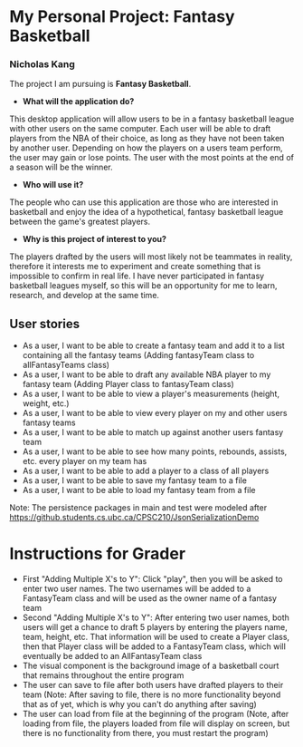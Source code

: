 # My Personal Project: Fantasy Basketball 
### Nicholas Kang

The project I am pursuing is **Fantasy Basketball**.

- **What will the application do?**

This desktop application will allow users to be in a fantasy basketball league 
with other users on the same computer. Each user will be able to draft players
from the NBA of their choice, as long as they have not been taken by another user.
Depending on how the players on a users team perform, 
the user may gain or lose points. The user with the most points 
at the end of a season will be the winner. 

- **Who will use it?**

The people who can use this application are those who are interested in basketball and enjoy the idea of a hypothetical, 
fantasy basketball league between the game's greatest players.

- **Why is this project of interest to you?**

The players drafted by the users will most likely not be teammates in reality,
therefore it interests me to experiment and create something that is impossible to confirm in real life.
I have never  participated in fantasy basketball leagues myself, so this 
will be an opportunity for me to learn, research, and develop at the 
same time. 

## User stories
- As a user, I want to be able to create a fantasy team and add it to a list containing all the fantasy teams
  (Adding fantasyTeam class to allFantasyTeams class)
- As a user, I want to be able to draft any available NBA player to my fantasy team
  (Adding Player class to fantasyTeam class)
- As a user, I want to be able to view a player's measurements (height, weight, etc.)
- As a user, I want to be able to view every player on my and other users fantasy teams
- As a user, I want to be able to match up against another users fantasy team
- As a user, I want to be able to see how many points, rebounds, assists, etc. every player on my team has
- As a user, I want to be able to add a player to a class of all players
- As a user, I want to be able to save my fantasy team to a file
- As a user, I want to be able to load my fantasy team from a file

Note: The persistence packages in main and test were modeled after 
https://github.students.cs.ubc.ca/CPSC210/JsonSerializationDemo

# Instructions for Grader
- First "Adding Multiple X's to Y": Click "play", then you will be asked to enter two user names. The two usernames will be
added to a FantasyTeam class and will be used as the owner name of a fantasy team
- Second "Adding Multiple X's to Y": After entering two user names, both users
will get a chance to draft 5 players by entering the players name, team, height, etc. That information
will be used to create a Player class, then that Player class will be added to a FantasyTeam class, which will
eventually be added to an AllFantasyTeam class
- The visual component is the background image of a basketball court that remains throughout the entire program
- The user can save to file after both users have drafted players to their team (Note: After saving to file,
there is no more functionality beyond that as of yet, which is why you can't do anything after saving)
- The user can load from file at the beginning of the program (Note, after loading from file, the players loaded
from file will display on screen, but there is no functionality from there, you must restart the program)